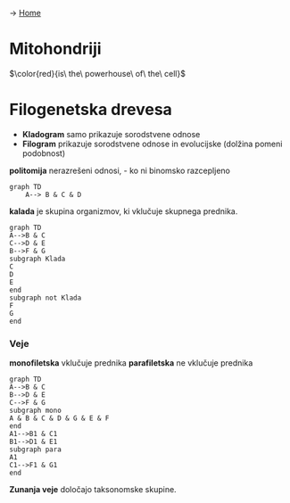-> [Home](3.%20Letnik/1.Semester/Evolucijska%20in%20populacijska%20genomika/Uvod.md)
# Mitohondriji
$\color{red}{is\ the\ powerhouse\ of\ the\ cell}$


# Filogenetska drevesa
- **Kladogram** samo prikazuje sorodstvene odnose
- **Filogram** prikazuje sorodstvene odnose in evolucijske (dolžina pomeni podobnost)

**politomija** nerazrešeni odnosi, - ko ni binomsko razcepljeno
```mermaid
graph TD
	A--> B & C & D
```
**kalada** je skupina organizmov, ki vklučuje skupnega prednika.
```mermaid
graph TD
A-->B & C
C-->D & E
B-->F & G
subgraph Klada
C
D
E
end
subgraph not Klada
F
G
end
```
### Veje
**monofiletska** vklučuje prednika
**parafiletska** ne vklučuje prednika
```mermaid
graph TD
A-->B & C
B-->D & E
C-->F & G
subgraph mono
A & B & C & D & G & E & F
end
A1-->B1 & C1
B1-->D1 & E1
subgraph para
A1
C1-->F1 & G1
end
```
**Zunanja veje** določajo taksonomske skupine.
